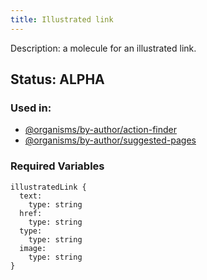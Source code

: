 ```yaml
---
title: Illustrated link
---
```

Description: a molecule for an illustrated link.
## Status: ALPHA
### Used in:
- [@organisms/by-author/action-finder](/?p=organisms-action-finder)
- [@organisms/by-author/suggested-pages](/?p=organisms-suggested-pages)
### Required Variables
~~~
illustratedLink {
  text:
    type: string
  href:
    type: string
  type:
    type: string
  image:
    type: string
}
~~~
